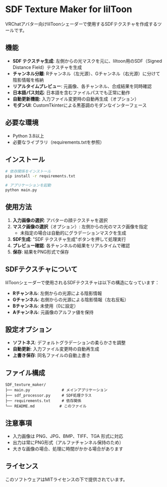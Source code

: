 # SDF Texture Maker for lilToon

VRChatアバター向けlilToonシェーダーで使用するSDFテクスチャを作成するツールです。

## 機能

- **SDF テクスチャ生成**: 左側からの光マスクを元に、liltoon用のSDF（Signed Distance Field）テクスチャを生成
- **チャンネル分離**: Rチャンネル（左光源）、Gチャンネル（右光源）に分けて陰影情報を格納
- **リアルタイムプレビュー**: 元画像、各チャンネル、合成結果を同時確認
- **日本語パス対応**: 日本語を含むファイルパスでも正常に動作
- **自動更新機能**: 入力ファイル変更時の自動再生成（オプション）
- **モダンUI**: CustomTkinterによる黒基調のモダンなインターフェース

## 必要な環境

- Python 3.8以上
- 必要なライブラリ（requirements.txtを参照）

## インストール

```bash
# 依存関係をインストール
pip install -r requirements.txt

# アプリケーションを起動
python main.py
```

## 使用方法

1. **入力画像の選択**: アバターの顔テクスチャを選択
2. **マスク画像の選択**（オプション）: 左側からの光のマスク画像を指定
   - 未指定の場合は自動的にグラデーションマスクを生成
3. **SDF生成**: "SDF テクスチャ生成"ボタンを押して処理実行
4. **プレビュー確認**: 各チャンネルの結果をリアルタイムで確認
5. **保存**: 結果をPNG形式で保存

## SDFテクスチャについて

lilToonシェーダーで使用されるSDFテクスチャは以下の構造になっています：

- **Rチャンネル**: 左側からの光源による陰影情報
- **Gチャンネル**: 右側からの光源による陰影情報（左右反転）
- **Bチャンネル**: 未使用（0に設定）
- **Aチャンネル**: 元画像のアルファ値を保持

## 設定オプション

- **ソフトネス**: デフォルトグラデーションの柔らかさを調整
- **自動更新**: 入力ファイル変更時の自動再生成
- **上書き保存**: 同名ファイルの自動上書き

## ファイル構成

```
SDF_texture_maker/
├── main.py              # メインアプリケーション
├── sdf_processor.py     # SDF処理クラス
├── requirements.txt     # 依存関係
└── README.md           # このファイル
```

## 注意事項

- 入力画像は PNG、JPG、BMP、TIFF、TGA 形式に対応
- 出力は常にPNG形式（アルファチャンネル保持のため）
- 大きな画像の場合、処理に時間がかかる場合があります

## ライセンス

このソフトウェアはMITライセンスの下で提供されています。
